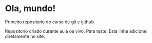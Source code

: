 # Ola, mundo!
 Primeiro repositorio do curso de git e github

Repositorio criado durante aula oa vivo. Para teste!
Esta linha adicionei diretamente no site.

